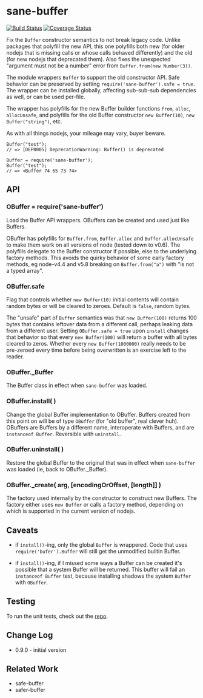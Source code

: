 sane-buffer
===========
[![Build Status](https://api.travis-ci.org/andrasq/node-sane-buffer.svg?branch=master)](https://travis-ci.org/andrasq/node-sane-buffer?branch=master)
[![Coverage Status](https://coveralls.io/repos/github/andrasq/node-sane-buffer/badge.svg?branch=master)](https://coveralls.io/github/andrasq/node-sane-buffer?branch=master)


Fix the `Buffer` constructor semantics to not break legacy code.  Unlike packages that
polyfill the new API, this one polyfills both new (for older nodejs that is missing calls or whose
calls behaved differently) and the old (for new nodejs that deprecated them).
Also fixes the unexpected "argument must not be a number" error from `Buffer.from(new Number(3))`.

The module wrappers `Buffer` to support the old constructor API.  Safe behavior can be
preserved by setting `require('sane-buffer').safe = true`.  The wrapper can be installed
globally, affecting sub-sub-sub dependencies as well, or can be used per-file.

The wrapper has polyfills for the new Buffer builder functions `from`, `alloc`, `allocUnsafe`,
and polyfills for the old Buffer constructor `new Buffer(10)`, `new Buffer("string")`, etc.

As with all things nodejs, your mileage may vary, buyer beware.

    Buffer("test");
    // => [DEP0005] DeprecationWarning: Buffer() is deprecated

    Buffer = require('sane-buffer');
    Buffer("test");
    // => <Buffer 74 65 73 74>


API
---

### OBuffer = require('sane-buffer')

Load the Buffer API wrappers.  OBuffers can be created and used just like Buffers.

OBuffer has polyfills for `Buffer.from`, `Buffer.alloc` and `Buffer.allocUnsafe` to make them
work on all versions of node (tested down to v0.6).  The polyfills delegate to the Buffer
constructor if possible, else to the underlying factory methods.  This avoids the quirky
behavior of some early factory methods, eg node-v4.4 and v5.8 breaking on `Buffer.from("a")`
with "is not a typed array".

### OBuffer.safe

Flag that controls whether `new Buffer(10)` initial contents will contain random bytes or will
be cleared to zeroes.  Default is `false`, random bytes.

The "unsafe" part of `Buffer` semantics was that `new Buffer(100)` returns 100 bytes that contains
leftover data from a different call, perhaps leaking data from a different user.  Setting
`OBuffer.safe = true` upon `install` changes that behavior so that every `new Buffer(100)` will
return a buffer with all bytes cleared to zeros.  Whether every `new Buffer(1000000)` really
needs to be pre-zeroed every time before being overwritten is an exercise left to the reader.

### OBuffer._Buffer

The Buffer class in effect when `sane-buffer` was loaded.

### OBuffer.install( )

Change the global Buffer implementation to OBuffer.  Buffers created from this point on will
be of type `OBuffer` (for "old buffer", real clever huh).  OBuffers are Buffers by a different
name, interoperate with Buffers, and are `instanceof Buffer`.  Reversible with `uninstall`.

### OBuffer.uninstall( )

Restore the global Buffer to the original that was in effect when `sane-buffer` was loaded
(ie, back to OBuffer._Buffer).

### OBuffer._create( arg, [encodingOrOffset, [length]] )

The factory used internally by the constructor to construct new Buffers.  The factory either
uses `new Buffer` or calls a factory method, depending on which is supported in the current
version of nodejs.


Caveats
-------

- if `install()`-ing, only the global `Buffer` is wrappered.  Code that uses
  `require('bufer').Buffer` will still get the unmodified builtin Buffer.

- if `install()`-ing, if I missed some ways a Buffer can be created it's possible that a system
  Buffer will be returned.  This buffer will fail an `instanceof Buffer` test, because
  installing shadows the system `Buffer` with `OBuffer`.


Testing
-------

To run the unit tests, check out the [repo](https://github.com/andrasq/node-sane-buffer).


Change Log
----------

- 0.9.0 - initial version


Related Work
------------

- safe-buffer
- safer-buffer
